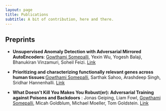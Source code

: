 ```yaml
---
layout: page
title: Publications
subtitle: A bit of contribution, here and there.
---
```


## Preprints

- **Unsupervised Anomaly Detection with Adversarial Mirrored AutoEncoders**: <ins>Gowthami Somepalli</ins>, Yexin Wu, Yogesh Balaji, Bhanukiran Vinzamuri, Soheil Feizi. [Link](https://arxiv.org/abs/2003.10713)


- **Prioritizing and characterizing functionally relevant genes across human tissues**:<ins>Gowthami Somepalli</ins>, Sarthak Sahoo, Arashdeep Singh, Sridhar Hannenhalli. [Link](https://www.biorxiv.org/content/10.1101/2021.01.22.427774v1)

- **What Doesn't Kill You Makes You Robust(er): Adversarial Training against Poisons and Backdoors** : Jonas Geiping, Liam Fowl, <ins>Gowthami Somepalli</ins>, Micah Goldblum, Michael Moeller, Tom Goldstein. [Link](https://arxiv.org/abs/2102.13624)
